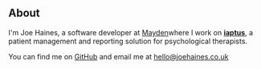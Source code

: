 ## About

I'm Joe Haines, a software developer at [Mayden](http://www.mayden.co.uk/)where I work on [**iaptus**](http://www.iaptus.co.uk/), a patient management and reporting solution for psychological therapists.

You can find me on [GitHub](https://github.com/imjoehaines) and email me at [hello@joehaines.co.uk](mailto:hello@joehaines.co.uk)
